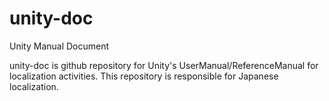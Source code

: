 unity-doc
=========

Unity Manual Document

unity-doc is github repository for Unity's UserManual/ReferenceManual for localization activities. 
This repository is responsible for Japanese localization.


